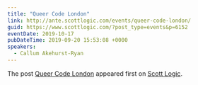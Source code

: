 ```yaml
---
title: "Queer Code London"
link: http://ante.scottlogic.com/events/queer-code-london/
guid: https://www.scottlogic.com/?post_type=events&p=6152
eventDate: 2019-10-17
pubDateTime: 2019-09-20 15:53:08 +0000
speakers:
  - Callum Akehurst-Ryan
---
```


<p>The post <a rel="nofollow" href="http://ante.scottlogic.com/events/queer-code-london/">Queer Code London</a> appeared first on <a rel="nofollow" href="http://ante.scottlogic.com">Scott Logic</a>.</p>